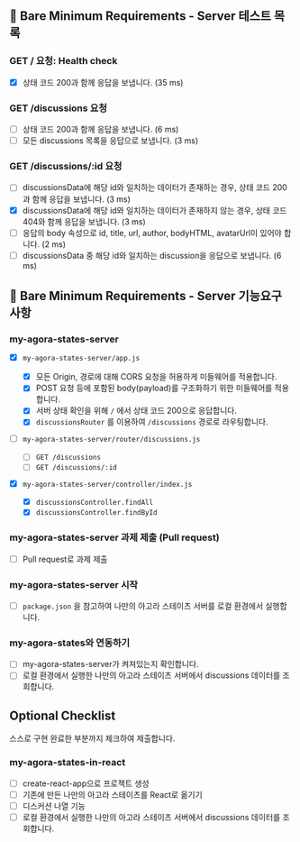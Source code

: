 ## 🚀 Bare Minimum Requirements - Server 테스트 목록

### GET / 요청: Health check

- [x] 상태 코드 200과 함께 응답을 보냅니다. (35 ms)

### GET /discussions 요청

- [ ] 상태 코드 200과 함께 응답을 보냅니다. (6 ms)
- [ ] 모든 discussions 목록을 응답으로 보냅니다. (3 ms)

### GET /discussions/:id 요청

- [ ] discussionsData에 해당 id와 일치하는 데이터가 존재하는 경우, 상태 코드 200과 함께 응답을 보냅니다. (3 ms)
- [x] discussionsData에 해당 id와 일치하는 데이터가 존재하지 않는 경우, 상태 코드 404와 함께 응답을 보냅니다. (3 ms)
- [ ] 응답의 body 속성으로 id, title, url, author, bodyHTML, avatarUrl이 있어야 합니다. (2 ms)
- [ ] discussionsData 중 해당 id와 일치하는 discussion을 응답으로 보냅니다. (6 ms)

## 🚀 Bare Minimum Requirements - Server 기능요구 사항

### my-agora-states-server

- [x] `my-agora-states-server/app.js`

  - [x] 모든 Origin, 경로에 대해 CORS 요청을 허용하게 미들웨어를 적용합니다.
  - [x] POST 요청 등에 포함된 body(payload)를 구조화하기 위한 미들웨어를 적용합니다.
  - [x] 서버 상태 확인을 위해 `/` 에서 상태 코드 200으로 응답합니다.
  - [x] `discussionsRouter` 를 이용하여 `/discussions` 경로로 라우팅합니다.

- [ ] `my-agora-states-server/router/discussions.js`

  - [ ] `GET /discussions`
  - [ ] `GET /discussions/:id`

- [x] `my-agora-states-server/controller/index.js`

  - [x] `discussionsController.findAll`
  - [x] `discussionsController.findById`

### my-agora-states-server 과제 제출 (Pull request)

- [ ] Pull request로 과제 제출

### my-agora-states-server 시작

- [ ] `package.json` 을 참고하여 나만의 아고라 스테이츠 서버를 로컬 환경에서 실행합니다.

### my-agora-states와 연동하기

- [ ] my-agora-states-server가 켜져있는지 확인합니다.
- [ ] 로컬 환경에서 실행한 나만의 아고라 스테이츠 서버에서 discussions 데이터를 조회합니다.

## Optional Checklist

스스로 구현 완료한 부분까지 체크하여 제출합니다.

### my-agora-states-in-react

- [ ] create-react-app으로 프로젝트 생성
- [ ] 기존에 만든 나만의 아고라 스테이츠를 React로 옮기기
- [ ] 디스커션 나열 기능
- [ ] 로컬 환경에서 실행한 나만의 아고라 스테이츠 서버에서 discussions 데이터를 조회합니다.

